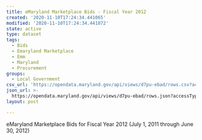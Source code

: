 ```yaml
---
title: eMaryland Marketplace Bids - Fiscal Year 2012
created: '2020-11-10T17:24:34.441065'
modified: '2020-11-10T17:24:34.441072'
state: active
type: dataset
tags:
  - Bids
  - Emaryland Marketplace
  - Emm
  - Maryland
  - Procurement
groups:
  - Local Government
csv_url: 'https://opendata.maryland.gov/api/views/d7pu-ebad/rows.csv?accessType=DOWNLOAD'
json_url: >-
  https://opendata.maryland.gov/api/views/d7pu-ebad/rows.json?accessType=DOWNLOAD
layout: post

---
```

eMaryland Marketplace Bids for Fiscal Year 2012 (July 1, 2011 through June 30, 2012)

